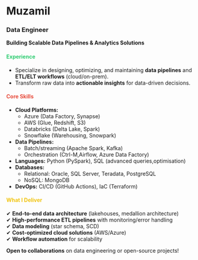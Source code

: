 # Muzamil
### **Data Engineer**  
**Building Scalable Data Pipelines & Analytics Solutions**  

#### **<span style="color: #2ecc71;">Experience</span>**
- Specialize in designing, optimizing, and maintaining **data pipelines** and **ETL/ELT workflows** (cloud/on-prem).  
- Transform raw data into **actionable insights** for data-driven decisions.  

#### **<span style="color: #e74c3c;">Core Skills</span>** 
- **Cloud Platforms:**  
  - Azure (Data Factory, Synapse)  
  - AWS (Glue, Redshift, S3)  
  - Databricks (Delta Lake, Spark)  
  - Snowflake (Warehousing, Snowpark)  
- **Data Pipelines:**  
  - Batch/streaming (Apache Spark, Kafka)  
  - Orchestration (Ctrl-M,Airflow, Azure Data Factory)  
- **Languages:** Python (PySpark), SQL (advanced queries,optimisation)  
- **Databases:**  
  - Relational: Oracle, SQL Server, Teradata, PostgreSQL   
  - NoSQL: MongoDB   
- **DevOps:** CI/CD (GitHub Actions), IaC (Terraform)   

#### **<span style="color: #f1c40f;">What I Deliver</span>** 
✔ **End-to-end data architecture** (lakehouses, medallion architecture)  
✔ **High-performance ETL pipelines** with monitoring/error handling  
✔ **Data modeling** (star schema, SCD)  
✔ **Cost-optimized cloud solutions** (AWS/Azure)  
✔ **Workflow automation** for scalability  

**Open to collaborations** on data engineering or open-source projects!  
